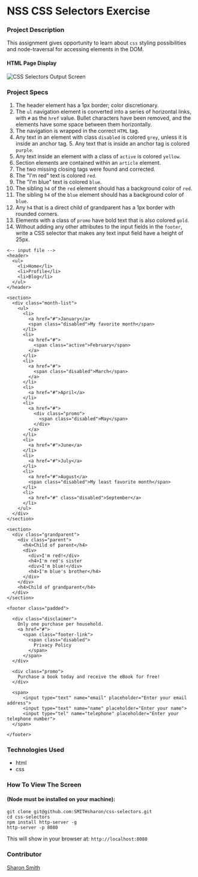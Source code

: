 # NSS CSS Selectors Exercise

### Project Description 
This assignment gives opportunity to learn about `css` styling possibilities and node-traversal for accessing elements in the DOM. 
#### HTML Page Display
![CSS Selectors Output Screen](https:.png)

### Project Specs
1. The header element has a 1px border; color discretionary.
2. The `ul` navigation element is converted into a series of horizontal links, with `#` as the `href` value. Bullet characters have been removed, and the elements have some space between them horizontally.
3. The navigation is wrapped in the correct `HTML` tag.
4. Any text in an element with class `disabled` is colored `grey`, unless it is inside an anchor tag. 5. Any text that is inside an anchor tag is colored `purple`.
6. Any text inside an element with a class of `active` is colored `yellow`.
7. Section elements are contained within an `article` element.
8. The two missing closing tags were found and corrected.
9. The "I'm red" text is colored `red`. 
10. The "I'm blue" text is colored `blue`. 
11. The sibling `h4` of the `red` element should has a background color of `red`.
12. The sibling `h4` of the `blue` element should has a background color of `blue`.
13. Any `h4` that is a direct child of grandparent has a 1px border with rounded corners.
14. Elements with a class of `promo` have bold text that is also colored `gold`.
15. Without adding any other attributes to the input fields in the `footer`, write a CSS selector that makes any text input field have a height of 25px.

```
<-- input file -->
<header>
  <ul>
    <li>Home</li>
    <li>Profile</li>
    <li>Blog</li>
  </ul>
</header>

<section>
  <div class="month-list">
    <ul>
      <li>
        <a href="#">January</a>
        <span class="disabled">My favorite month</span>
      </li>
      <li>
        <a href="#">
          <span class="active">February</span>
        </a>
      </li>
      <li>
        <a href="#">
          <span class="disabled">March</span>
        </a>
      </li>
      <li>
        <a href="#">April</a>
      </li>
      <li>
        <a href="#">
          <div class="promo">
            <span class="disabled">May</span>
          </div>
        </a>
      </li>
      <li>
        <a href="#">June</a>
      </li>
      <li>
        <a href="#">July</a>
      </li>
      <li>
        <a href="#">August</a>
        <span class="disabled">My least favorite month</span>
      </li>
      <li>
        <a href="#" class="disabled">September</a>
      </li>
    </ul>
  </div>
</section>

<section>
  <div class="grandparent">
    <div class="parent">
      <h4>Child of parent</h4>
      <div>
        <div>I'm red!</div>
        <h4>I'm red's sister
        <div>I'm blue!</div>
        <h4>I'm blue's brother</h4>
      </div>
    </div>
    <h4>Child of grandparent</h4>
  </div>
</section>

<footer class="padded">

  <div class="disclaimer">
    Only one purchase per household. 
    <a href="#">
      <span class="footer-link">
        <span class="disabled">
          Privacy Policy
        </span>
      </span>
  </div>

  <div class="promo">
    Purchase a book today and receive the eBook for free!
  </div>

  <span>
      <input type="text" name="email" placeholder="Enter your email address">
      <input type="text" name="name" placeholder="Enter your name">
      <input type="tel" name="telephone" placeholder="Enter your telephone number">
  </span>

</footer>
```


### Technologies Used
- html
- css


### How To View The Screen 
#### (Node must be installed on your machine):
```
git clone git@github.com:SMITHsharon/css-selectors.git
cd css-selectors
npm install http-server -g
http-server -p 8080
```

This will show in your browser at: `http://localhost:8080`

### Contributor
[Sharon Smith](https://github.com/SMITHsharon)
